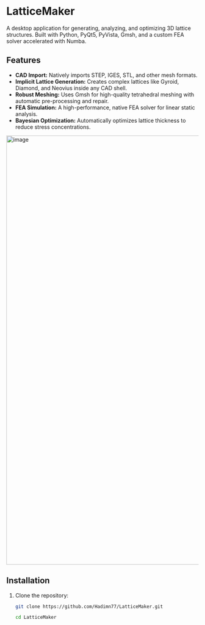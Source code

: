 # LatticeMaker

A desktop application for generating, analyzing, and optimizing 3D lattice structures. Built with Python, PyQt5, PyVista, Gmsh, and a custom FEA solver accelerated with Numba.



## Features

- **CAD Import:** Natively imports STEP, IGES, STL, and other mesh formats.
- **Implicit Lattice Generation:** Creates complex lattices like Gyroid, Diamond, and Neovius inside any CAD shell.
- **Robust Meshing:** Uses Gmsh for high-quality tetrahedral meshing with automatic pre-processing and repair.
- **FEA Simulation:** A high-performance, native FEA solver for linear static analysis.
- **Bayesian Optimization:** Automatically optimizes lattice thickness to reduce stress concentrations.
<img width="1705" height="1125" alt="image" src="https://github.com/user-attachments/assets/8fcd6c14-caa5-45a9-8064-36216c803c54" />

## Installation

1. Clone the repository:
   ```bash
   git clone https://github.com/Hadimn77/LatticeMaker.git

   cd LatticeMaker





